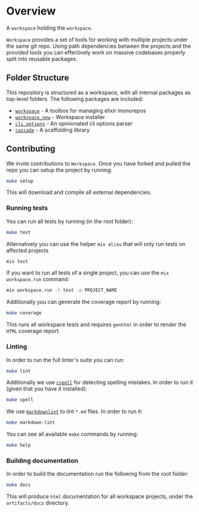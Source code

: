# Overview

A `workspace` holding the `workspace`.

`Workspace` provides a set of tools for working with multiple projects under
the same git repo. Using path dependencies between the projects and the
provided tools you can effectively work on massive codebases properly
split into reusable packages.

## Folder Structure

This repository is structured as a workspace, with all internal packages as
top-level folders. The following packages are included:

  * [`workspace`](workspace/README.md) - A toolbox for managing elixir monorepos
  * [`workspace_new`](workspace_new/README.md) - Workspace installer
  * [`cli_options`](cli_options/README.md) - An opinionated cli options parser
  * [`cascade`](cascade/README.md) - A scaffolding library 

## Contributing

We invite contributions to `Workspace`. Once you have forked and pulled the
repo you can setup the project by running:

```bash
make setup
```

This will download and compile all external dependencies.

### Running tests

You can run all tests by running (in the root folder):

```bash
make test
```

Alternatively you can use the helper `mix alias` that will only run tests
on affected projects

```bash
mix test
```

If you want to run all tests of a single project, you can use the
`mix workspace.run` command:

```bash
mix workspace.run -t test -p PROJECT_NAME
```

Additionally you can generate the coverage report by running:

```bash
make coverage
```

This runs all workspace tests and requires `genhtml` in order to
render the `HTML` coverage report.

### Linting

In order to run the full linter's suite you can run:

```bash
make lint
```

Additionally we use [`cspell`](https://cspell.org/) for detecting spelling
mistakes. In order to run it (given that you have it installed):

```bash
make spell
```

We use [`markdownlint`](https://github.com/DavidAnson/markdownlint) to lint
`*.md` files. In order to run it:

```bash
make markdown-lint
```

You can see all available `make` commands by running:

```bash
make help
```

### Building documentation

In order to build the documentation run the following from the root folder:

```bash
make docs
```

This will produce `html` documentation for all workspace projects, under
the `artifacts/docs` directory.
